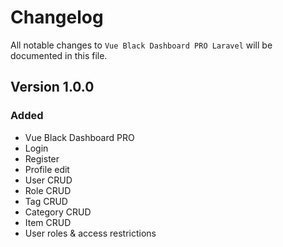 # Changelog

All notable changes to `Vue Black Dashboard PRO Laravel`  will be documented in this file.

## Version 1.0.0

### Added
- Vue Black Dashboard PRO
- Login
- Register
- Profile edit
- User CRUD
- Role CRUD
- Tag CRUD
- Category CRUD
- Item CRUD
- User roles & access restrictions
